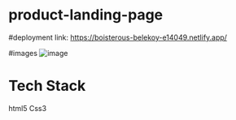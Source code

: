 # product-landing-page

#deployment link: https://boisterous-belekoy-e14049.netlify.app/

#images
![image](https://github.com/cnaga342/product-landing-page/assets/163227839/792aa4de-ebda-44aa-b47c-b590960cef6c)

# Tech Stack
html5
Css3


